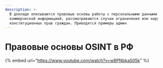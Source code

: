 ```yaml
---
description: >-
  В докладе описываются правовые основы работы с персональными данными, 
  коммерческой информацией, рассматриваются случаи ограничения или нарушения
  конституционных прав граждан. Приводятся примеры админ
---
```


# Правовые основы OSINT в РФ

{% embed url="https://www.youtube.com/watch?v=wBPNbkaS05k" %}
